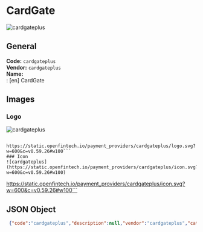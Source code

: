 # CardGate 
![cardgateplus](https://static.openfintech.io/payment_providers/cardgateplus/logo.svg?w=600&c=v0.59.26#w100)  
## General 
**Code:** `cardgateplus`  
**Vendor:** `cardgateplus`  
**Name:**  
:	[en] CardGate  
## Images 
### Logo 
![cardgateplus](https://static.openfintech.io/payment_providers/cardgateplus/logo.svg?w=600&c=v0.59.26#w100)  
```
 https://static.openfintech.io/payment_providers/cardgateplus/logo.svg?w=600&c=v0.59.26#w100```  
### Icon 
![cardgateplus](https://static.openfintech.io/payment_providers/cardgateplus/icon.svg?w=600&c=v0.59.26#w100)  
```
 https://static.openfintech.io/payment_providers/cardgateplus/icon.svg?w=600&c=v0.59.26#w100```  
## JSON Object 
```json
 {"code":"cardgateplus","description":null,"vendor":"cardgateplus","categories":null,"countries":null,"payment_method":null,"payout_method":null,"metadata":{"about_payments_code":"cardgateplus"},"name":{"en":"CardGate"}}```  
